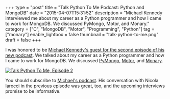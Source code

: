 +++
type = "post"
title = "Talk Python To Me Podcast: Python and MongoDB"
date = "2015-04-07T15:31:52"
description = "Michael Kennedy interviewed me about my career as a Python programmer and how I came to work for MongoDB. We discussed PyMongo, Motor, and Monary."
category = ["C", "MongoDB", "Motor", "Programming", "Python"]
tag = ["monary"]
enable_lightbox = false
thumbnail = "talk-python-to-me.png"
draft = false
+++

<p>I was honored to be <a href="http://www.talkpythontome.com/episodes/show/2/python-and-mongodb">Michael Kennedy's guest for the second episode of his new podcast</a>. We talked about my career as a Python programmer and how I came to work for MongoDB. We discussed <a href="https://pymongo.readthedocs.io/en/stable/">PyMongo</a>, <a href="http://motor.readthedocs.org/">Motor</a>, and <a href="https://bitbucket.org/djcbeach/monary/wiki/Home">Monary</a>.</p>
<p><a href="http://www.talkpythontome.com/episodes/show/2/python-and-mongodb"><img style="display:block; margin-left:auto; margin-right:auto;" src="talk-python-to-me.png" alt="Talk Python To Me, Episode 2" title="Talk Python To Me, Episode 2" />
</a></p>
<p>You should subscribe to <a href="https://itunes.apple.com/us/podcast/talk-python-to-me-python-conversations/id979020229">Michael's podcast</a>. His conversation with Nicola Iarocci in the previous episode was great, too, and the upcoming interviews promise to be informative.</p>
